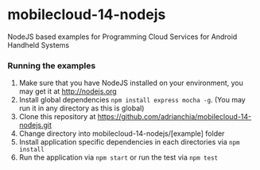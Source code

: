 mobilecloud-14-nodejs
=====================

NodeJS based examples for Programming Cloud Services for Android Handheld Systems

### Running the examples
1. Make sure that you have NodeJS installed on your environment, you may get it at http://nodejs.org
2. Install global dependencies ```npm install express mocha -g```. (You may run it in any directory as this is global)
3. Clone this repository at https://github.com/adrianchia/mobilecloud-14-nodejs.git
4. Change directory into mobilecloud-14-nodejs/[example] folder
3. Install application specific dependencies in each directories via ```npm install```
4. Run the application via ```npm start``` or run the test via ```npm test```

